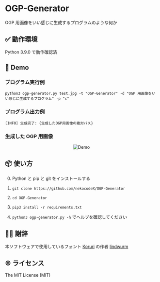 # OGP-Generator

OGP 用画像をいい感じに生成するプログラムのような何か

## ✅ 動作環境

Python 3.9.0 で動作確認済

## 👀 Demo

### プログラム実行例

```
python3 ogp-generator.py test.jpg -t "OGP-Generator" -d "OGP 用画像をいい感じに生成するプログラム" -p "c"
```

### プログラム出力例

```
[INFO] 生成完了: {生成したOGP用画像の絶対パス}
```

### 生成した OGP 用画像

<div align="center">

![Demo](https://user-images.githubusercontent.com/65624234/99905664-927a8c00-2d15-11eb-82ce-31e5ac226dd3.png)

</div>

## 📦 使い方

0. Python と pip と git をインストールする

1. `git clone https://github.com/nekocodeX/OGP-Generator`

2. `cd OGP-Generator`

3. `pip3 install -r requirements.txt`

4. `python3 ogp-generator.py -h` でヘルプを確認してください

## 🙇‍♂️ 謝辞

本ソフトウェアで使用しているフォント [Koruri](https://koruri.github.io) の作者 [lindwurm](https://github.com/lindwurm)

## © ライセンス

The MIT License (MIT)
